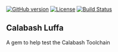 [![GitHub version](https://badge.fury.io/gh/calabash%2Fluffa.svg)](http://badge.fury.io/gh/calabash%2Fluffa) [![License](https://go-shields.herokuapp.com/license-Eclipse-blue.png)](http://opensource.org/licenses/EPL-1.0) [![Build Status](https://travis-ci.org/calabash/luffa.svg?branch=master)](https://travis-ci.org/calabash/luffa)

## Calabash Luffa

A gem to help test the Calabash Toolchain


